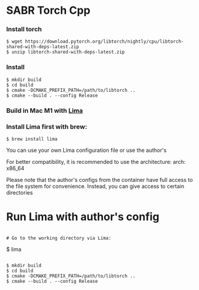 # SABR Torch Cpp

### Install torch
```shell
$ wget https://download.pytorch.org/libtorch/nightly/cpu/libtorch-shared-with-deps-latest.zip
$ unzip libtorch-shared-with-deps-latest.zip
```
### Install
```shell
$ mkdir build
$ cd build
$ cmake -DCMAKE_PREFIX_PATH=/path/to/libtorch ..
$ cmake --build . --config Release
```
### Build in Mac M1 with [Lima](https://github.com/lima-vm/lima)
### Install Lima first with brew:
```shell
$ brew install lima
```
You can use your own Lima configuration file or use the author's

For better compatibility, it is recommended to use the architecture: arch: x86_64

Please note that the author's configs from the container have full access to the file system for convenience. Instead, you can give access to certain directories

# Run Lima with author's config 
```$ limactl start --name=default etc/lima-default.yaml

# Go to the working directory via Lima:
```
$ lima

```shell

$ mkdir build
$ cd build
$ cmake -DCMAKE_PREFIX_PATH=/path/to/libtorch ..
$ cmake --build . --config Release

```
